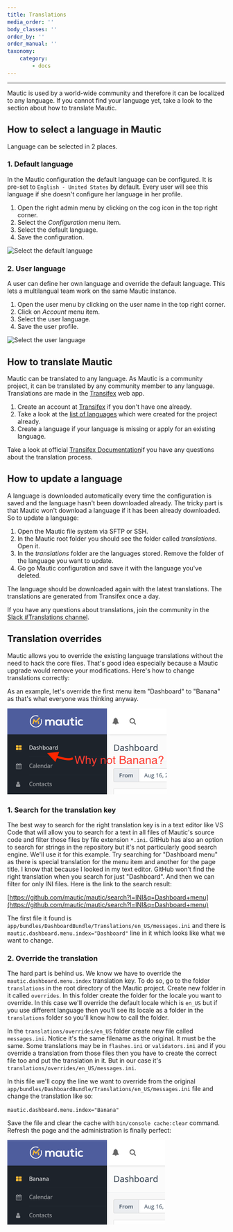 ```yaml
---
title: Translations
media_order: ''
body_classes: ''
order_by: ''
order_manual: ''
taxonomy:
    category:
        - docs
---
```


---------------

Mautic is used by a world-wide community and therefore it can be localized to any language. If you cannot find your language yet, take a look to the section about how to translate Mautic.

## How to select a language in Mautic

Language can be selected in 2 places.

### 1. Default language

In the Mautic configuration the default language can be configured. It is pre-set to `English - United States` by default. Every user will see this language if she doesn't configure her language in her profile.

1. Open the right admin menu by clicking on the cog icon in the top right corner.
2. Select the *Configuration* menu item.
3. Select the default language.
4. Save the configuration.

![Select the default language](translations-select-language.png "Select the default language")

### 2. User language

A user can define her own language and override the default language. This lets a multilangual team work on the same Mautic instance.

1. Open the user menu by clicking on the user name in the top right corner.
2. Click on *Account* menu item.
3. Select the user language.
4. Save the user profile.

![Select the user language](translations-select-user-language.png "Select the user language")

## How to translate Mautic

Mautic can be translated to any language. As Mautic is a community project, it can be translated by any community member to any language. Translations are made in the [Transifex][transifex] web app.

1. Create an account at [Transifex][transifex] if you don't have one already.
2. Take a look at the [list of languages][transifex] which were created for the project already.
3. Create a language if your language is missing or apply for an existing language.

Take a look at official [Transifex Documentation][transifex-documentation]if you have any questions about the translation process.

## How to update a language

A language is downloaded automatically every time the configuration is saved and the language hasn't been downloaded already. The tricky part is that Mautic won't download a language if it has been already downloaded. So to update a language:

1. Open the Mautic file system via SFTP or SSH.
2. In the Mautic root folder you should see the folder called *translations*. Open it.
3. In the *translations* folder are the languages stored. Remove the folder of the language you want to update.
4. Go go Mautic configuration and save it with the language you've deleted.

The language should be downloaded again with the latest translations. The translations are generated from Transifex once a day.

If you have any questions about translations, join the community in the [Slack #Translations channel][slack-channel].


[transifex]: <https://www.transifex.com/mautic/mautic/>
[transifex-documentation]: <http://docs.transifex.com/tutorials/txeditor/>
[slack-channel]: <https://mautic.slack.com/archives/C02HV79J2>

## Translation overrides

Mautic allows you to override the existing language translations without the need to hack the core files. That's good idea especially because a Mautic upgrade would remove your modifications. Here's how to change translations correctly:

As an example, let's override the first menu item "Dashboard" to "Banana" as that's what everyone was thinking anyway.

![Override Dashboard menu item](translations-dashboard.png "Override Dashboard menu item")

### 1. Search for the translation key

The best way to search for the right translation key is in a text editor like VS Code that will allow you to search for a text in all files of Mautic's source code and filter those files by file extension `*.ini`. GitHub has also an option to search for strings in the repository but it's not particularly good search engine. We'll use it for this example. Try searching for "Dashboard menu" as there is special translation for the menu item and another for the page title. I know that because I looked in my text editor. GitHub won't find the right translation when you search for just "Dashboard". And then we can filter for only INI files. Here is the link to the search result:

[https://github.com/mautic/mautic/search?l=INI&q=Dashboard+menu](https://github.com/mautic/mautic/search?l=INI&q=Dashboard+menu)

The first file it found is `app/bundles/DashboardBundle/Translations/en_US/messages.ini` and there is `mautic.dashboard.menu.index="Dashboard"` line in it which looks like what we want to change.

### 2. Override the translation

The hard part is behind us. We know we have to override the `mautic.dashboard.menu.index` translation key. To do so, go to the folder `translations` in the root directory of the Mautic project. Create new folder in it called `overrides`. In this folder create the folder for the locale you want to override. In this case we'll override the default locale which is `en_US` but if you use different language then you'll see its locale as a folder in the `translations` folder so you'll know how to call the folder.

In the `translations/overrides/en_US` folder create new file called `messages.ini`. Notice it's the same filename as the original. It must be the same. Some translations may be in `flashes.ini` or `validators.ini` and if you override a translation from those files then you have to create the correct file too and put the translation in it. But in our case it's `translations/overrides/en_US/messages.ini`.

In this file we'll copy the line we want to override from the original `app/bundles/DashboardBundle/Translations/en_US/messages.ini` file and change the translation like so:

`mautic.dashboard.menu.index="Banana"`

Save the file and clear the cache with `bin/console cache:clear` command. Refresh the page and the administration is finally perfect:

![Dashboard menu item overridden to Banana](translations-banana.png "Dashboard menu item overridden to Banana")





